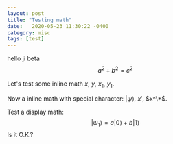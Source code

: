 ```yaml
---
layout: post
title: "Testing math"
date:   2020-05-23 11:30:22 -0400
category: misc
tags: [test]
---
```

hello ji beta
$$
a^2 + b^2 = c^2
$$

Let's test some inline math $x$, $y$, $x_1$, $y_1$.

Now a inline math with special character: $|\psi\rangle$, $x'$, $x^\*$.

Test a display math:
$$
   |\psi_1\rangle = a|0\rangle + b|1\rangle
$$
Is it O.K.?

